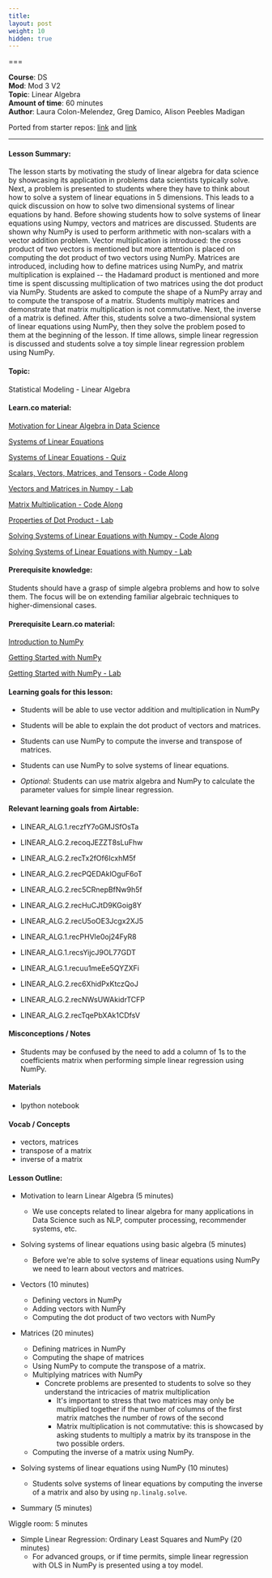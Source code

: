 ```yaml
---
title: 
layout: post
weight: 10
hidden: true
---
```


===


**Course**: DS   <br/>
**Mod**: Mod 3 V2               <br/>
**Topic**:  Linear Algebra <br/>
**Amount of time**:  60 minutes  <br/>
**Author**: Laura Colon-Melendez, Greg Damico, Alison Peebles Madigan

Ported from starter repos: [link](https://github.com/learn-co-curriculum/ds-lessons-starter/tree/master/mathematic_foundations/linear_algebra) and [link](https://github.com/learn-co-curriculum/ds-lessons-starter/tree/master/mathematic_foundations/linear_algebra2)

***

#### Lesson Summary:

The lesson starts by motivating the study of linear algebra for data science by showcasing its application in problems data scientists typically solve. Next, a problem is presented to students where they have to think about how to solve a system of linear equations in 5 dimensions. This leads to a quick discussion on how to solve two dimensional systems of linear equations by hand. Before showing students how to solve systems of linear equations using Numpy, vectors and matrices are discussed. Students are shown why NumPy is used to perform arithmetic with non-scalars with a vector addition problem. Vector multiplication is introduced: the cross product of two vectors is mentioned but more attention is placed on computing the dot product of two vectors using NumPy. Matrices are introduced, including how to define matrices using NumPy, and matrix multiplication is explained -- the Hadamard product is mentioned and more time is spent discussing multiplication of two matrices using the dot product via NumPy. Students are asked to compute the shape of a NumPy array and to compute the transpose of a matrix.  Students multiply matrices and demonstrate that matrix multiplication is not commutative. Next, the inverse of a matrix is defined. After this, students solve a two-dimensional system of linear equations using NumPy, then they solve the problem posed to them at the beginning of the lesson. If time allows, simple linear regression is discussed and students solve a toy simple linear regression problem using NumPy. 



#### Topic:

Statistical Modeling - Linear Algebra

#### Learn.co material:

[Motivation for Linear Algebra in Data Science](https://github.com/learn-co-curriculum/dsc-lingalg-motivation)

[Systems of Linear Equations](https://github.com/learn-co-curriculum/dsc-lingalg-linear-equations)

[Systems of Linear Equations - Quiz](https://github.com/learn-co-curriculum/dsc-lingalg-linear-equations-quiz)

[Scalars, Vectors, Matrices, and Tensors - Code Along](https://github.com/learn-co-curriculum/dsc-scalars-vectors-matrices-tensors-codealong)

[Vectors and Matrices in Numpy - Lab](https://github.com/learn-co-curriculum/dsc-linalg-vector-matrices-numpy-lab)

[Matrix Multiplication - Code Along](https://github.com/learn-co-curriculum/dsc-linalg-mat-multiplication-codealong)

[Properties of Dot Product - Lab](https://github.com/learn-co-curriculum/dsc-linalg-dot-product-properties-lab)

[Solving Systems of Linear Equations with Numpy - Code Along](https://github.com/learn-co-curriculum/dsc-lineq-numpy-codealong)

[Solving Systems of Linear Equations with Numpy - Lab](https://github.com/learn-co-curriculum/dsc-lineq-numpy-lab)

#### Prerequisite knowledge:

Students should have a grasp of simple algebra problems and how to solve them. The focus will be on extending familiar algebraic techniques to higher-dimensional cases. 


#### Prerequisite Learn.co material:

[Introduction to NumPy](https://github.com/learn-co-curriculum/dsc-introduction-to-numpy)

[Getting Started with NumPy](https://github.com/learn-co-curriculum/dsc-getting-started-with-numpy)

[Getting Started with NumPy - Lab](https://github.com/learn-co-curriculum/dsc-getting-started-with-numpy)


#### Learning goals for this lesson:

* Students will be able to use vector addition and multiplication in NumPy

* Students will be able to explain the dot product of vectors and matrices. 

* Students can use NumPy to compute the inverse and transpose of matrices. 

* Students can use NumPy to solve systems of linear equations. 

* _Optional_: Students can use matrix algebra and NumPy to calculate the parameter values for simple linear regression. 


#### Relevant learning goals from Airtable: 

* LINEAR_ALG.1.reczfY7oGMJSfOsTa

* LINEAR_ALG.2.recoqJEZZT8sLuFhw

* LINEAR_ALG.2.recTx2fOf6IcxhM5f

* LINEAR_ALG.2.recPQEDAklOguF6oT

* LINEAR_ALG.2.rec5CRnepBfNw9h5f

* LINEAR_ALG.2.recHuCJtD9KGoig8Y

* LINEAR_ALG.2.recU5oOE3Jcgx2XJ5

* LINEAR_ALG.1.recPHVle0oj24FyR8

* LINEAR_ALG.1.recsYijcJ9OL77GDT

* LINEAR_ALG.1.recuu1meEe5QYZXFi

* LINEAR_ALG.2.rec6XhidPxKtczQoJ

* LINEAR_ALG.2.recNWsUWAkidrTCFP

* LINEAR_ALG.2.recTqePbXAk1CDfsV

#### Misconceptions / Notes

* Students may be confused by the need to add a column of 1s to the coefficients matrix when performing simple linear regression using NumPy. 

#### Materials

- Ipython notebook 

#### Vocab / Concepts 

* vectors, matrices
* transpose of a matrix
* inverse of a matrix 

#### Lesson Outline:

* Motivation to learn Linear Algebra (5 minutes) 
    * We use concepts related to linear algebra for many applications in Data Science such as NLP, computer processing, recommender systems, etc.

* Solving systems of linear equations using basic algebra (5 minutes)
    * Before we're able to solve systems of linear equations using NumPy we need to learn about vectors and matrices. 
    
* Vectors (10 minutes) 
    * Defining vectors in NumPy 
    * Adding vectors with NumPy
    * Computing the dot product of two vectors with NumPy

* Matrices (20 minutes)
    * Defining matrices in NumPy
    * Computing the shape of matrices
    * Using NumPy to compute the transpose of a matrix. 
    * Multiplying matrices with NumPy
        * Concrete problems are presented to students to solve so they understand the intricacies of matrix multiplication
            * It's important to stress that two matrices may only be multiplied together if the number of columns of the first matrix matches the number of rows of the second
            * Matrix multiplication is not commutative: this is showcased by asking students to multiply a matrix by its transpose in the two possible orders. 
    * Computing the inverse of a matrix using NumPy.

* Solving systems of linear equations using NumPy (10 minutes) 
    * Students solve systems of linear equations by computing the inverse of a matrix and also by using `np.linalg.solve`. 

* Summary (5 minutes)

Wiggle room: 5 minutes 

* Simple Linear Regression: Ordinary Least Squares and NumPy (20 minutes) 
    * For advanced groups, or if time permits, simple linear regression with OLS in NumPy is presented using a toy model. 